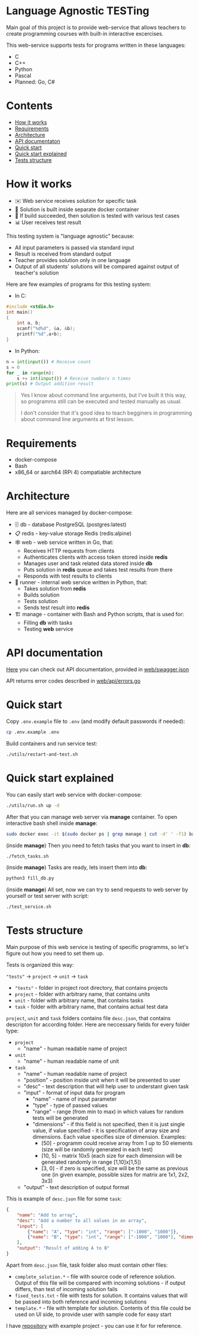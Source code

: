 # Language Agnostic TESTing

Main goal of this project is to provide web-service that allows teachers to create programming courses with built-in interactive excercises.

This web-service supports tests for programs written in these languages:

* C
* C++
* Python
* Pascal
* Planned: Go, C#

# Contents
- [How it works](#how-it-works)
- [Requirements](#requirements)
- [Architecture](#architecture)
- [API documentaton](#api-documentation)
- [Quick start](#quick-start)
- [Quick start explained](#quick-start-explained)
- [Tests structure](#tests-structure)

# How it works

* ✉️ Web service receives solution  for specific task
* 🔨 Solution is built inside separate docker container
* 🧪 If build succeeded, then solution is tested with various test cases
* 📊 User receives test result

This testing system is "language agnostic" because:

* All input parameters is passed via standard input
* Result is received from standard output
* Teacher provides solution only in one language
* Output of all students' solutions will be compared against output of teacher's solution

Here are few examples of programs for this testing system:

* In C:

```cpp
#include <stdio.h>
int main()
{
    int a, b;
    scanf("%d%d", &a, &b);
    printf("%d",a+b);
}
```

 * In Python:

```python
n = int(input()) # Receive count
s = 0
for _ in range(n):
    s += int(input()) # Receive numbers n times
print(s) # Output addition result
```

> Yes I know about command line arguments, but I've built it this way, so programms still can be executed and tested manually as usual.
> 
> I don't consider that it's good idea to teach begginers in programming about command line arguments at first lesson.

# Requirements

* docker-compose
* Bash
* x86\_64 or aarch64 (RPi 4) compatiable architecture

# Architecture

Here are all services managed by docker-compose:

* 🗄 db - database PostgreSQL (postgres:latest)
* 📋 redis - key-value storage Redis (redis:alpine)
* 🕸 web - web service written in Go, that:
	* Receives HTTP requests from clients
	* Authenticates clients with access token stored inside **redis**
	* Manages user and task related data stored inside **db**
	* Puts solution in **redis** queue and takes test results from there
	* Responds with test results to clients
* 🏃 runner - internal web service written in Python, that:
	* Takes solution from **redis**
	* Builds solution
	* Tests solution
	* Sends test result into **redis**
* 🏗 manage - container with Bash and Python scripts, that is used for:
	* Filling **db** with tasks
	* Testing **web** service

# API documentation

[Here](https://petstore.swagger.io/?url=https://raw.githubusercontent.com/kee-reel/LATEST/main/web/swagger.json) you can check out API documentation, provided in [web/swagger.json](/web/swagger.json)

API returns error codes described in [web/api/errors.go](/web/api/errors.go)

# Quick start

Copy `.env.example` file to `.env` (and modify default passwords if needed):

```bash
cp .env.example .env
```

Build containers and run service test:

```bash
./utils/restart-and-test.sh
```

# Quick start explained

You can easily start web service with docker-compose:

```bash
./utils/run.sh up -d
```

After that you can manage web server via **manage** container. To open interactive bash shell inside **manage**:

```bash
sudo docker exec -it $(sudo docker ps | grep manage | cut -d' ' -f1) bash
```

(inside **manage**) Then you need to fetch tasks that you want to insert in **db**:

```bash
./fetch_tasks.sh
```

(inside **manage**) Tasks are ready, lets insert them into **db**:

```bash
python3 fill_db.py
```

(inside **manage**) All set, now we can try to send requests to web server by yourself or test server with script:

```bash
./test_service.sh
```

# Tests structure

Main purpose of this web service is testing of specific programms, so let's figure out how you need to set them up.

Tests is organized this way:

`"tests"` -> `project` -> `unit` -> `task`

* `"tests"` - folder in project root directory, that contains projects
* `project` - folder with arbitrary name, that contains units
* `unit` - folder with arbitrary name, that contains tasks
* `task` - folder with arbitrary name, that contains actual test data

`project`, `unit` and `task` folders contains file `desc.json`, that contains descripton for according folder. Here are neccessary fields for every folder type:

* `project`
	* "name" - human readable name of project
* `unit`
	* "name" - human readable name of unit
* `task`
	* "name" - human readable name of project
	* "position" - position inside unit when it will be presented to user
	* "desc" - text description that will help user to understant given task
	* "input" - format of input data for program
		* "name" - name of input parameter
		* "type" - type of passed values
		* "range" - range (from min to max) in which values for random tests will be generated
		* "dimensions" - if this field is not specified, then it is just single value, if value specified - it is specification of array size and dimensions. Each value specifies size of dimension. Examples:
			* [50] - programm could receive array from 1 up to 50 elements (size will be randomly generated in each test)
			* [10, 5] - matrix 10x5 (each size for each dimension will be generated randomly in range [1,10]x[1,5])
			* [3, 0] - if zero is specified, size will be the same as previous one (in given example, possible sizes for matrix are 1x1, 2x2, 3x3)
	* "output" - text description of output format

This is example of `desc.json` file for some `task`:

```json
{
	"name": "Add to array",
	"desc": "Add a number to all values in an array",
	"input": [
		{"name": "A", "type": "int", "range": ["-1000", "1000"]}, 
		{"name": "B", "type": "int", "range": ["-1000", "1000"], "dimensions": [50]}
	],
	"output": "Result of adding A to B"
}
```

Apart from `desc.json` file, task folder also must contain other files:

* `complete_solution.*` - file with source code of reference solution. Output of this file will be compared with incoming solutions - if output differs, than test of incoming solution fails
* `fixed_tests.txt` - file with tests for solution. It contains values that will be passed into both reference and incoming solutions
* `template.*` - file with template for solution. Contents of this file could be used on UI side, to provide user with sample code for easy start

I have [repository](https://github.com/kee-reel/latest-sample-project) with example project - you can use it for for reference.
